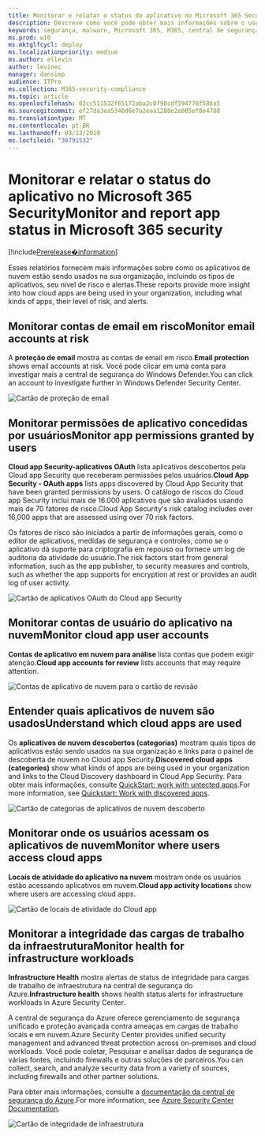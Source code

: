 ```yaml
---
title: Monitorar e relatar o status do aplicativo no Microsoft 365 Security
description: Descreve como você pode obter mais informações sobre o uso do aplicativo na nuvem em sua organização
keywords: segurança, malware, Microsoft 365, M365, central de segurança, monitor, relatório, aplicativos
ms.prod: w10
ms.mktglfcycl: deploy
ms.localizationpriority: medium
ms.author: ellevin
author: levinec
manager: dansimp
audience: ITPro
ms.collection: M365-security-compliance
ms.topic: article
ms.openlocfilehash: 02cc511532f65172aba2c0f98cdf594776f586a5
ms.sourcegitcommit: ef27da3ea5340d6e7a2eaa1288e2e005ef8e4788
ms.translationtype: MT
ms.contentlocale: pt-BR
ms.lasthandoff: 03/23/2019
ms.locfileid: "30791532"
---
```

# <a name="monitor-and-report-app-status-in-microsoft-365-security"></a><span data-ttu-id="d98cc-104">Monitorar e relatar o status do aplicativo no Microsoft 365 Security</span><span class="sxs-lookup"><span data-stu-id="d98cc-104">Monitor and report app status in Microsoft 365 security</span></span>

[!include[Prerelease�information](prerelease.md)]

<span data-ttu-id="d98cc-105">Esses relatórios fornecem mais informações sobre como os aplicativos de nuvem estão sendo usados na sua organização, incluindo os tipos de aplicativos, seu nível de risco e alertas.</span><span class="sxs-lookup"><span data-stu-id="d98cc-105">These reports provide more insight into how cloud apps are being used in your organization, including what kinds of apps, their level of risk, and alerts.</span></span>

## <a name="monitor-email-accounts-at-risk"></a><span data-ttu-id="d98cc-106">Monitorar contas de email em risco</span><span class="sxs-lookup"><span data-stu-id="d98cc-106">Monitor email accounts at risk</span></span>

<span data-ttu-id="d98cc-107">A **proteção de email** mostra as contas de email em risco.</span><span class="sxs-lookup"><span data-stu-id="d98cc-107">**Email protection** shows email accounts at risk.</span></span> <span data-ttu-id="d98cc-108">Você pode clicar em uma conta para investigar mais a central de segurança do Windows Defender.</span><span class="sxs-lookup"><span data-stu-id="d98cc-108">You can click an account to investigate further in Windows Defender Security Center.</span></span>

![Cartão de proteção de email](./media/security-docs/email-protection.png)

## <a name="monitor-app-permissions-granted-by-users"></a><span data-ttu-id="d98cc-110">Monitorar permissões de aplicativo concedidas por usuários</span><span class="sxs-lookup"><span data-stu-id="d98cc-110">Monitor app permissions granted by users</span></span>

<span data-ttu-id="d98cc-111">**Cloud app Security-aplicativos OAuth** lista aplicativos descobertos pela Cloud app Security que receberam permissões pelos usuários.</span><span class="sxs-lookup"><span data-stu-id="d98cc-111">**Cloud App Security - OAuth apps** lists apps discovered by Cloud App Security that have been granted permissions by users.</span></span> <span data-ttu-id="d98cc-112">O catálogo de riscos do Cloud app Security inclui mais de 16.000 aplicativos que são avaliados usando mais de 70 fatores de risco.</span><span class="sxs-lookup"><span data-stu-id="d98cc-112">Cloud App Security's risk catalog includes over 16,000 apps that are assessed using over 70 risk factors.</span></span>

<span data-ttu-id="d98cc-113">Os fatores de risco são iniciados a partir de informações gerais, como o editor de aplicativos, medidas de segurança e controles, como se o aplicativo dá suporte para criptografia em repouso ou fornece um log de auditoria da atividade do usuário.</span><span class="sxs-lookup"><span data-stu-id="d98cc-113">The risk factors start from general information, such as the app publisher, to security measures and controls, such as whether the app supports for encryption at rest or provides an audit log of user activity.</span></span>

![Cartão de aplicativos OAuth do Cloud app Security](./media/security-docs/cloud-app-security-oauth-apps.png)

## <a name="monitor-cloud-app-user-accounts"></a><span data-ttu-id="d98cc-115">Monitorar contas de usuário do aplicativo na nuvem</span><span class="sxs-lookup"><span data-stu-id="d98cc-115">Monitor cloud app user accounts</span></span>

<span data-ttu-id="d98cc-116">**Contas de aplicativo em nuvem para análise** lista contas que podem exigir atenção.</span><span class="sxs-lookup"><span data-stu-id="d98cc-116">**Cloud app accounts for review** lists accounts that may require attention.</span></span>

![Contas de aplicativo de nuvem para o cartão de revisão](./media/security-docs/cloud-app-accounts-for-review.png)

## <a name="understand-which-cloud-apps-are-used"></a><span data-ttu-id="d98cc-118">Entender quais aplicativos de nuvem são usados</span><span class="sxs-lookup"><span data-stu-id="d98cc-118">Understand which cloud apps are used</span></span>

<span data-ttu-id="d98cc-119">Os **aplicativos de nuvem descobertos (categorias)** mostram quais tipos de aplicativos estão sendo usados na sua organização e links para o painel de descoberta de nuvem no Cloud app Security.</span><span class="sxs-lookup"><span data-stu-id="d98cc-119">**Discovered cloud apps (categories)** show what kinds of apps are being used in your organization and links to the Cloud Discovery dashboard in Cloud App Security.</span></span> <span data-ttu-id="d98cc-120">Para obter mais informações, consulte [QuickStart: work with untected apps](https://docs.microsoft.com/cloud-app-security/discovered-apps).</span><span class="sxs-lookup"><span data-stu-id="d98cc-120">For more information, see [Quickstart: Work with discovered apps](https://docs.microsoft.com/cloud-app-security/discovered-apps).</span></span>  

![Cartão de categorias de aplicativos de nuvem descoberto](./media/security-docs/discovered-cloud-apps-categories.png)

## <a name="monitor-where-users-access-cloud-apps"></a><span data-ttu-id="d98cc-122">Monitorar onde os usuários acessam os aplicativos de nuvem</span><span class="sxs-lookup"><span data-stu-id="d98cc-122">Monitor where users access cloud apps</span></span>

<span data-ttu-id="d98cc-123">**Locais de atividade do aplicativo na nuvem** mostram onde os usuários estão acessando aplicativos em nuvem.</span><span class="sxs-lookup"><span data-stu-id="d98cc-123">**Cloud app activity locations** show where users are accessing cloud apps.</span></span>

![Cartão de locais de atividade do Cloud app](./media/security-docs/cloud-app-activity-locations.png)

## <a name="monitor-health-for-infrastructure-workloads"></a><span data-ttu-id="d98cc-125">Monitorar a integridade das cargas de trabalho da infraestrutura</span><span class="sxs-lookup"><span data-stu-id="d98cc-125">Monitor health for infrastructure workloads</span></span>

<span data-ttu-id="d98cc-126">**Infrastructure Health** mostra alertas de status de integridade para cargas de trabalho de infraestrutura na central de segurança do Azure.</span><span class="sxs-lookup"><span data-stu-id="d98cc-126">**Infrastructure health** shows health status alerts for infrastructure workloads in Azure Security Center.</span></span>

<span data-ttu-id="d98cc-127">A central de segurança do Azure oferece gerenciamento de segurança unificado e proteção avançada contra ameaças em cargas de trabalho locais e em nuvem.</span><span class="sxs-lookup"><span data-stu-id="d98cc-127">Azure Security Center provides unified security management and advanced threat protection across on-premises and cloud workloads.</span></span> <span data-ttu-id="d98cc-128">Você pode coletar, Pesquisar e analisar dados de segurança de várias fontes, incluindo firewalls e outras soluções de parceiros.</span><span class="sxs-lookup"><span data-stu-id="d98cc-128">You can collect, search, and analyze security data from a variety of sources, including firewalls and other partner solutions.</span></span>

<span data-ttu-id="d98cc-129">Para obter mais informações, consulte a [documentação da central de segurança do Azure](https://docs.microsoft.com/azure/security-center/).</span><span class="sxs-lookup"><span data-stu-id="d98cc-129">For more information, see [Azure Security Center Documentation](https://docs.microsoft.com/azure/security-center/).</span></span>

![Cartão de integridade de infraestrutura](./media/security-docs/infrastructure-health.png)
